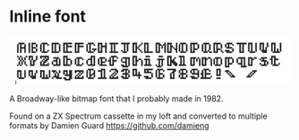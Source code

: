 # Inline font

![](inline-font-sample.png)

A Broadway-like bitmap font that I probably made in 1982.

Found on a ZX Spectrum cassette in my loft and converted to multiple formats by Damien Guard https://github.com/damieng

